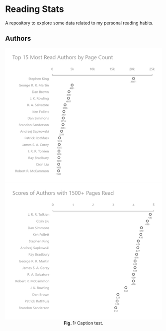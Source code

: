 # Reading Stats

A repository to explore some data related to my personal reading habits.

## Authors

<div align="center">
    <img src="https://github.com/ffiza/reading-stats/blob/main/images/most_read_authors.png?raw=true" width="650">
</div>

<div align="center">
    <img src="https://github.com/ffiza/reading-stats/blob/main/images/authors_scores.png?raw=true" width="650">
    <figcaption><b>Fig. 1:</b> Caption test.</figcaption>
</div>
